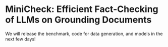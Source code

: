 # MiniCheck: Efficient Fact-Checking of LLMs on Grounding Documents

We will release the benchmark, code for data generation, and models in the next few days!